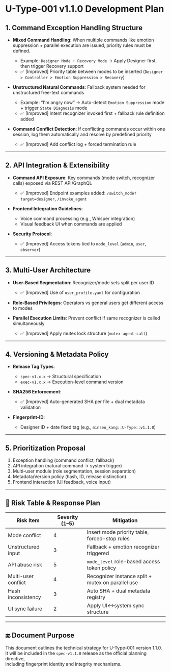 # U-Type-001 v1.1.0 Development Plan

## 1. Command Exception Handling Structure

* **Mixed Command Handling**: When multiple commands like emotion suppression + parallel execution are issued, priority rules must be defined.
  * Example: `Designer Mode + Recovery Mode` → Apply Designer first, then trigger Recovery support
  * ✅ [Improved] Priority table between modes to be inserted (`Designer > Controller > Emotion Suppression > Recovery`)

* **Unstructured Natural Commands**: Fallback system needed for unstructured free-text commands
  * Example: “I'm angry now” → Auto-detect `Emotion Suppression` mode + trigger `State Diagnosis` mode
  * ✅ [Improved] Intent recognizer invoked first + fallback rule definition added

* **Command Conflict Detection**: If conflicting commands occur within one session, log them automatically and resolve by predefined priority
  * ✅ [Improved] Add conflict log + forced termination rule

---

## 2. API Integration & Extensibility

* **Command API Exposure**: Key commands (mode switch, recognizer calls) exposed via REST API/GraphQL
  * ✅ [Improved] Endpoint examples added: `/switch_mode?target=designer`, `/invoke_agent`

* **Frontend Integration Guidelines**:
  * Voice command processing (e.g., Whisper integration)
  * Visual feedback UI when commands are applied

* **Security Protocol**:
  * ✅ [Improved] Access tokens tied to `mode_level` (`admin`, `user`, `observer`)

---

## 3. Multi-User Architecture

* **User-Based Segmentation**: Recognizer/mode sets split per user ID
  * ✅ [Improved] Use of `user_profile.yaml` for configuration

* **Role-Based Privileges**: Operators vs general users get different access to modes

* **Parallel Execution Limits**: Prevent conflict if same recognizer is called simultaneously
  * ✅ [Improved] Apply mutex lock structure (`mutex-agent-call`)

---

## 4. Versioning & Metadata Policy

* **Release Tag Types**:
  * `spec-v1.x.x` → Structural specification
  * `exec-v1.x.x` → Execution-level command version

* **SHA256 Enforcement**:
  * ✅ [Improved] Auto-generated SHA per file + dual metadata validation

* **Fingerprint-ID**:
  * Designer ID + date fixed tag (e.g., `minseo_kang::U-Type::v1.1.0`)

---

## 5. Prioritization Proposal

1. Exception handling (command conflict, fallback)
2. API integration (natural command → system trigger)
3. Multi-user module (role segmentation, session separation)
4. Metadata/Version policy (hash, ID, release distinction)
5. Frontend interaction (UI feedback, voice input)

---

## 🔐 Risk Table & Response Plan

| Risk Item | Severity (1–5) | Mitigation |
|-----------|----------------|------------|
| Mode conflict | 4 | Insert mode priority table, forced-stop rules |
| Unstructured input | 3 | Fallback + emotion recognizer triggered |
| API abuse risk | 5 | `mode_level` role-based access token policy |
| Multi-user conflict | 4 | Recognizer instance split + mutex on parallel use |
| Hash inconsistency | 3 | Auto SHA + dual metadata registry |
| UI sync failure | 2 | Apply UI↔system sync structure |

---

## 🔚 Document Purpose

This document outlines the technical strategy for U-Type-001 version 1.1.0.  
It will be included in the `spec-v1.1.0` release as the official planning directive,  
including fingerprint identity and integrity mechanisms.